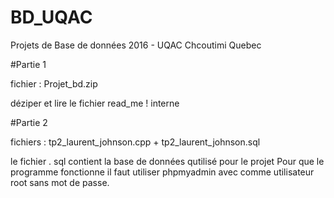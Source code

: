 # BD_UQAC
Projets de Base de données 2016 - UQAC Chcoutimi Quebec

#Partie 1

fichier : Projet_bd.zip

déziper et lire le fichier read_me ! interne


#Partie 2

fichiers : tp2_laurent_johnson.cpp + tp2_laurent_johnson.sql

le fichier . sql contient la base de données  qutilisé pour le projet
Pour que le programme fonctionne il faut utiliser phpmyadmin avec comme utilisateur
root sans mot de passe.
